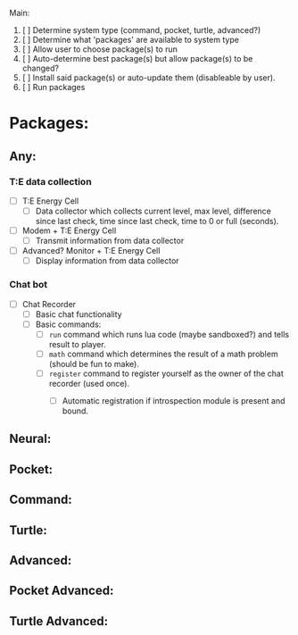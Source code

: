 Main:

1. [ ] Determine system type (command, pocket, turtle, advanced?)
2. [ ] Determine what 'packages' are available to system type
3. [ ] Allow user to choose package(s) to run
  3. [ ] Auto-determine best package(s) but allow package(s) to be changed?
4. [ ] Install said package(s) or auto-update them (disableable by user).
5. [ ] Run packages

# Packages:
## Any:

### T:E data collection
* [ ] T:E Energy Cell
  * [ ] Data collector which collects current level, max level, difference since last check, time since last check, time to 0 or full (seconds).
* [ ] Modem + T:E Energy Cell
  * [ ] Transmit information from data collector
* [ ] Advanced? Monitor + T:E Energy Cell
  * [ ] Display information from data collector

### Chat bot
* [ ] Chat Recorder
  * [ ] Basic chat functionality
  * [ ] Basic commands:
    * [ ] `run` command which runs lua code (maybe sandboxed?) and tells result to player.
    * [ ] `math` command which determines the result of a math problem (should be fun to make).
    * [ ] `register` command to register yourself as the owner of the chat recorder (used once).
      * [ ] Automatic registration if introspection module is present and bound.


## Neural:


## Pocket:


## Command:


## Turtle:


## Advanced:


## Pocket Advanced:


## Turtle Advanced:
